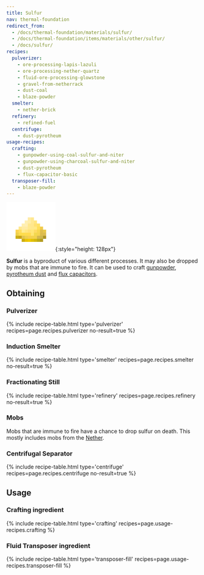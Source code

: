 ```yaml
---
title: Sulfur
nav: thermal-foundation
redirect_from:
  - /docs/thermal-foundation/materials/sulfur/
  - /docs/thermal-foundation/items/materials/other/sulfur/
  - /docs/sulfur/
recipes:
  pulverizer:
    - ore-processing-lapis-lazuli
    - ore-processing-nether-quartz
    - fluid-ore-processing-glowstone
    - gravel-from-netherrack
    - dust-coal
    - blaze-powder
  smelter:
    - nether-brick
  refinery:
    - refined-fuel
  centrifuge:
    - dust-pyrotheum
usage-recipes:
  crafting:
    - gunpowder-using-coal-sulfur-and-niter
    - gunpowder-using-charcoal-sulfur-and-niter
    - dust-pyrotheum
    - flux-capacitor-basic
  transposer-fill:
    - blaze-powder
---
```


![Sulfur](/assets/images/thermal-foundation/sulfur.png){:style="height: 128px"}


**Sulfur** is a byproduct of various different processes. It may also be dropped
by mobs that are immune to fire. It can be used to craft
[gunpowder](https://minecraft.gamepedia.com/Gunpowder), [pyrotheum
dust](/docs/pyrotheum-dust/) and [flux capacitors](/docs/flux-capacitor/).


Obtaining
---------

### Pulverizer
{% include recipe-table.html type='pulverizer' recipes=page.recipes.pulverizer no-result=true %}

### Induction Smelter
{% include recipe-table.html type='smelter' recipes=page.recipes.smelter no-result=true %}

### Fractionating Still
{% include recipe-table.html type='refinery' recipes=page.recipes.refinery no-result=true %}

### Mobs
Mobs that are immune to fire have a chance to drop sulfur on death. This mostly
includes mobs from the [Nether](https://minecraft.gamepedia.com/The_Nether).

### Centrifugal Separator
{% include recipe-table.html type='centrifuge' recipes=page.recipes.centrifuge no-result=true %}


Usage
-----

### Crafting ingredient
{% include recipe-table.html type='crafting' recipes=page.usage-recipes.crafting %}

### Fluid Transposer ingredient
{% include recipe-table.html type='transposer-fill' recipes=page.usage-recipes.transposer-fill %}
